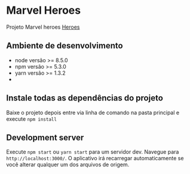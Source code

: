 # Marvel Heroes
Projeto Marvel heroes [Heroes](https://developer.marvel.com/account)

## Ambiente de desenvolvimento

- node versão >= 8.5.0
- npm versão >= 5.3.0
- yarn versão >= 1.3.2
- 
## Instale todas as dependências do projeto
Baixe o projeto  depois entre via linha de comando na pasta principal e execute `npm install`
## Development server
Execute `npm start` ou `yarn start` para um servidor dev. Navegue para `http://localhost:3000/`. O aplicativo irá recarregar automaticamente se você alterar qualquer um dos arquivos de origem.
